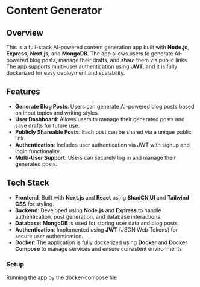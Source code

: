 # Content Generator

## Overview
This is a full-stack AI-powered content generation app built with **Node.js**, **Express**, **Next.js**, and **MongoDB**. The app allows users to generate AI-powered blog posts, manage their drafts, and share them via public links. The app supports multi-user authentication using **JWT**, and it is fully dockerized for easy deployment and scalability.

## Features
- **Generate Blog Posts**: Users can generate AI-powered blog posts based on input topics and writing styles.
- **User Dashboard**: Allows users to manage their generated posts and save drafts for future use.
- **Publicly Shareable Posts**: Each post can be shared via a unique public link.
- **Authentication**: Includes user authentication via JWT with signup and login functionality.
- **Multi-User Support**: Users can securely log in and manage their generated posts.
  
## Tech Stack
- **Frontend**: Built with **Next.js** and **React** using **ShadCN UI** and **Tailwind CSS** for styling.
- **Backend**: Developed using **Node.js** and **Express** to handle authentication, post generation, and database interactions.
- **Database**: **MongoDB** is used for storing user data and blog posts.
- **Authentication**: Implemented using **JWT** (JSON Web Tokens) for secure user authentication.
- **Docker**: The application is fully dockerized using **Docker** and **Docker Compose** to manage services and ensure consistent environments.

### Setup
Running the app by the docker-compose file
